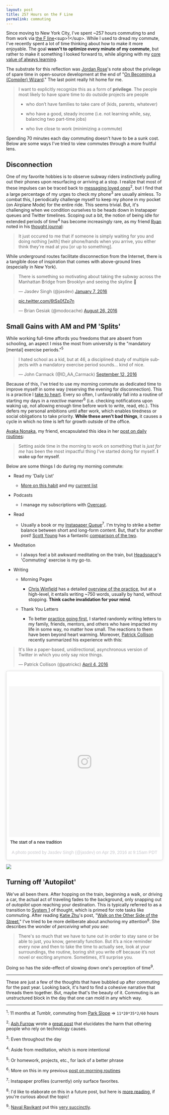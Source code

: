 ```yaml
---
layout: post
title: 257 Hours on the F Line
permalink: commuting
---
```


Since moving to New York City, I've spent ~257 hours commuting to and from work via [the F line](https://en.wikipedia.org/wiki/F_(New_York_City_Subway_service))<sup>1</sup>. While I used to dread my commute, I've recently spent a lot of time thinking about how to make it more enjoyable. The goal **wasn't to optimize every minute of my commute**, but rather to make it something I looked forward to, while aligning with my [core value of always learning](https://github.com/Jasdev/thoughts/blame/97c505fa1cd52e74060fc898d0f20f3206347164/core-values.md#L5).

The substrate for this reflection was [Jordan Rose](https://twitter.com/uint_min)'s note about the privilege of spare time in open-source development at the end of "[On Becoming a (Compiler) Wizard](http://belkadan.com/blog/2016/05/So-You-Want-To-Be-A-Compiler-Wizard/)." The last point really hit home for me.

> I want to explicitly recognize this as a form of **privilege**. The people most likely to have spare time to do outside projects are people
>
> - who don’t have families to take care of (kids, parents, whatever)
>
> - who have a good, steady income (i.e. not learning while, say, balancing two part-time jobs)
>
> - who live close to work (minimizing a commute)

Spending 70 minutes each day commuting doesn't have to be a sunk cost. Below are some ways I've tried to view commutes through a more fruitful lens.

## Disconnection

One of my favorite hobbies is to observe subway riders instinctively pulling out their phones upon resurfacing or arriving at a stop. I realize that most of these impulses can be traced back to [messaging loved ones](/always-on-conversations)<sup>2</sup>, but I find that a large percentage of my urges to check my phone<sup>3</sup> are usually aimless. To combat this, I periodically challenge myself to keep my phone in my pocket (on Airplane Mode) for the entire ride. This seems trivial. But, it's challenging when we condition ourselves to be heads down in Instapaper queues and Twitter timelines. Scoping out a bit, the notion of being idle for extended periods of time<sup>4</sup> has become increasingly rare, as my friend [Ryan](http://twitter.com/ryandawidjan) noted in his [thought journal](https://quip.com/jgBUALiGBjwp):

> It just occured to me that if someone is simply waiting for you and doing nothing [with] their phone/hands when you arrive, you either think they're mad at you [or up to something].

While underground routes facilitate disconnection from the Internet, there is a tangible dose of inspiration that comes with above-ground lines (especially in New York).

<blockquote class="twitter-tweet" data-lang="en"><p lang="en" dir="ltr">There is something so motivating about taking the subway across the Manhattan Bridge from Brooklyn and seeing the skyline 🚀</p>— Jasdev Singh (@jasdev) <a href="https://twitter.com/jasdev/status/685116226008395776">January 7, 2016</a></blockquote> <script async src="//platform.twitter.com/widgets.js" charset="utf-8"></script>

<blockquote class="twitter-tweet" data-lang="en"><p lang="und" dir="ltr"><a href="https://t.co/6tSs0fZp7n">pic.twitter.com/6tSs0fZp7n</a></p>— Brian Gesiak (@modocache) <a href="https://twitter.com/modocache/status/769318275893358592">August 26, 2016</a></blockquote> <script async src="//platform.twitter.com/widgets.js" charset="utf-8"></script>

## Small Gains with AM and PM 'Splits'

While working full-time affords you freedoms that are absent from schooling, an aspect I miss the most from university is the "mandatory [mental] exercise periods."<sup>5</sup>

<blockquote class="twitter-tweet" data-lang="en"><p lang="en" dir="ltr">I hated school as a kid, but at 46, a disciplined study of multiple subjects with a mandatory exercise period sounds... kind of nice.</p>— John Carmack (@ID_AA_Carmack) <a href="https://twitter.com/ID_AA_Carmack/status/775310858058469379">September 12, 2016</a></blockquote> <script async src="//platform.twitter.com/widgets.js" charset="utf-8"></script>

Because of this, I've tried to use my morning commute as dedicated time to improve myself in some way (reserving the evening for disconnection). This is a practice I [take to heart](https://github.com/Jasdev/thoughts/blame/7b2d5327bad2aeb3d7ac353356f9e2bddef68583/daily-list.md#L8). Every so often, I unfavorably fall into a routine of starting my days in a *reactive* manner<sup>6</sup> (i.e. checking notifications upon waking up, not allowing enough time before work to write, read, etc.). This defers my personal ambitions until after work, which enables tiredness or social obligations to take priority. **While these aren't bad things**, it causes a cycle in which no time is left for growth outside of the office.

[Ayaka Nonaka](https://twitter.com/ayanonagon), my friend, encapsulated this idea in her [post on daily routines](http://blog.ayaka.me/post/137497360302/daily-routine):

> Setting aside time in the morning to work on something that is *just for me* has been the most impactful thing I’ve started doing for myself. **I wake up for myself**.

Below are some things I do during my morning commute:

- Read my 'Daily List'
  - [More on this habit](/daily-list) and my [current list](https://github.com/Jasdev/thoughts/blob/master/daily-list.md)
 
- Podcasts
  - I manage my subscriptions with [Overcast](https://overcast.fm/).
 
- Read
  - Usually a book or my [Instapaper Queue](http://instapaper.com/p/jasdev)<sup>7</sup>. I'm trying to strike a better balance between short and long-form content. But, that's for another post! [Scott Young](https://twitter.com/scotthyoung/) has a fantastic [comparison of the two](https://www.scotthyoung.com/blog/2014/01/16/blogs-vs-books/).

- Meditation
  - I always feel a bit awkward meditating on the train, but [Headspace](https://www.headspace.com)'s 'Commuting' exercise is my go-to.
 
- Writing
  - Morning Pages
    - [Chris Winfield](https://twitter.com/chriswinfield) has a detailed [overview of the practice](http://www.chriswinfield.com/morning-pages/), but at a high-level, it entails writing ~750 words, usually by hand, without stopping. __Think cache invalidation for your mind__.
 
  - Thank You Letters
    - To better [practice going first](https://github.com/Jasdev/thoughts/blame/97c505fa1cd52e74060fc898d0f20f3206347164/core-values.md#L8), I started randomly writing letters to my family, friends, mentors, and others who have impacted my life in some way, no matter how small. The reactions to them have been beyond heart warming. Moreover, [Patrick Collison](https://twitter.com/patrickc) recently summarized his experience with this:
 
<blockquote class="twitter-tweet" data-lang="en"><p lang="en" dir="ltr">It's like a paper-based, unidirectional, asynchronous version of Twitter in which you only say nice things.</p>— Patrick Collison (@patrickc) <a href="https://twitter.com/patrickc/status/717086681719922688">April 4, 2016</a></blockquote> <script async src="//platform.twitter.com/widgets.js" charset="utf-8"></script>

<blockquote class="instagram-media" data-instgrm-captioned data-instgrm-version="7" style=" background:#FFF; border:0; border-radius:3px; box-shadow:0 0 1px 0 rgba(0,0,0,0.5),0 1px 10px 0 rgba(0,0,0,0.15); margin: 1px; max-width:658px; padding:0; width:99.375%; width:-webkit-calc(100% - 2px); width:calc(100% - 2px);"><div style="padding:8px;"> <div style=" background:#F8F8F8; line-height:0; margin-top:40px; padding:50.0% 0; text-align:center; width:100%;"> <div style=" background:url(data:image/png;base64,iVBORw0KGgoAAAANSUhEUgAAACwAAAAsCAMAAAApWqozAAAABGdBTUEAALGPC/xhBQAAAAFzUkdCAK7OHOkAAAAMUExURczMzPf399fX1+bm5mzY9AMAAADiSURBVDjLvZXbEsMgCES5/P8/t9FuRVCRmU73JWlzosgSIIZURCjo/ad+EQJJB4Hv8BFt+IDpQoCx1wjOSBFhh2XssxEIYn3ulI/6MNReE07UIWJEv8UEOWDS88LY97kqyTliJKKtuYBbruAyVh5wOHiXmpi5we58Ek028czwyuQdLKPG1Bkb4NnM+VeAnfHqn1k4+GPT6uGQcvu2h2OVuIf/gWUFyy8OWEpdyZSa3aVCqpVoVvzZZ2VTnn2wU8qzVjDDetO90GSy9mVLqtgYSy231MxrY6I2gGqjrTY0L8fxCxfCBbhWrsYYAAAAAElFTkSuQmCC); display:block; height:44px; margin:0 auto -44px; position:relative; top:-22px; width:44px;"></div></div> <p style=" margin:8px 0 0 0; padding:0 4px;"> <a href="https://www.instagram.com/p/BEyl6w4Na9w/" style=" color:#000; font-family:Arial,sans-serif; font-size:14px; font-style:normal; font-weight:normal; line-height:17px; text-decoration:none; word-wrap:break-word;" target="_blank">The start of a new tradition</a></p> <p style=" color:#c9c8cd; font-family:Arial,sans-serif; font-size:14px; line-height:17px; margin-bottom:0; margin-top:8px; overflow:hidden; padding:8px 0 7px; text-align:center; text-overflow:ellipsis; white-space:nowrap;">A photo posted by Jasdev Singh (@jasdev) on <time style=" font-family:Arial,sans-serif; font-size:14px; line-height:17px;" datetime="2016-04-29T16:15:11+00:00">Apr 29, 2016 at 9:15am PDT</time></p></div></blockquote> <script async defer src="//platform.instagram.com/en_US/embeds.js"></script>

![](http://i.imgur.com/a0r4B4M.jpg)

## Turning off 'Autopilot'

We've all been there. After hopping on the train, beginning a walk, or driving a car, the actual act of traveling fades to the background, only snapping out of *autopilot* upon reaching your destination. This is typically referred to as a transition to [System 1](https://en.wikipedia.org/wiki/Thinking,_Fast_and_Slow#Two_systems) of thought, which is primed for rote tasks like commuting. After reading [Katie Zhu](https://twitter.com/ktzhu)'s post, "[Walk on the Other Side of the Street](https://ktzine.com/walk-on-the-other-side-of-the-street-be803c8f55cb#.h11156bkk)," I've tried to be more deliberate about anchoring my attention<sup>8</sup>. She describes the wonder of _perceiving what you see_:

> There's so much that we have to tune out in order to stay sane or be able to just, you know, generally function. But it’s a nice reminder every now and then to take the time to actually see, look at your surroundings, the routine, boring shit you write off because it’s not novel or exciting anymore. Sometimes, it’ll surprise you.

Doing so has the side-effect of slowing down one's perception of time<sup>9</sup>.

---

These are just a few of the thoughts that have bubbled up after commuting for the past year. Looking back, it's hard to find a cohesive narrative that threads them together. But, maybe that's the beauty of it. Commuting is an unstructured block in the day that one can mold in any which way.

---

<sup>1</sup>: 11 months at Tumblr, commuting from [Park Slope](https://en.wikipedia.org/wiki/Park_Slope) ⇒ `11*20*35*2/60` hours

<sup>2</sup>: [Ash Furrow](https://twitter.com/ashfurrow) wrote a [great post](https://ashfurrow.com/blog/smartphones-and-augmenting-humanity/) that elucidates the harm that othering people who rely on technology causes.

<sup>3</sup>: Even throughout the day

<sup>4</sup>: Aside from meditation, which is more intentional

<sup>5</sup>: Or homework, projects, etc., for lack of a better phrase

<sup>6</sup>: More on this in my previous [post on morning routines](/made-beds-and-cold-showers)

<sup>7</sup>: Instapaper profiles (currently) only surface favorites.

<sup>8</sup>: I'd like to elaborate on this in a future post, but here is [more reading](https://www.fastcompany.com/3061366/your-most-productive-self/your-brain-is-on-autopilot-more-than-you-think-heres-how-to-wake-i), if you're curious about the topic!

<sup>9</sup>: [Naval Ravikant](https://twitter.com/naval/) put this [very succinctly](https://twitter.com/naval/status/769745071675539456).
